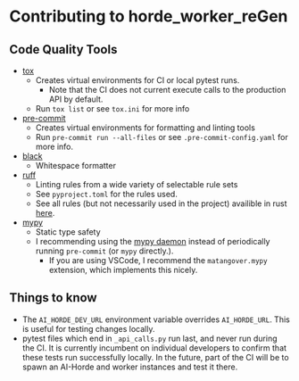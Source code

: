 # Contributing to horde_worker_reGen

## Code Quality Tools

* [tox](https://tox.wiki/)
  - Creates virtual environments for CI or local pytest runs.
    - Note that the CI does not current execute calls to the production API by default.
  - Run `tox list` or see `tox.ini` for more info
* [pre-commit](https://pre-commit.com/)
  - Creates virtual environments for formatting and linting tools
  - Run `pre-commit run --all-files` or see `.pre-commit-config.yaml` for more info.
* [black](https://github.com/psf/black)
  - Whitespace formatter
* [ruff](https://github.com/astral-sh/ruff)
  - Linting rules from a wide variety of selectable rule sets
  - See `pyproject.toml` for the rules used.
  - See all rules (but not necessarily used in the project) availible in rust [here](https://beta.ruff.rs/docs/rules/).
* [mypy](https://mypy-lang.org/)
  - Static type safety
  - I recommending using the [mypy daemon](https://mypy.readthedocs.io/en/stable/mypy_daemon.html) instead of periodically running `pre-commit` (or `mypy` directly.).
    - If you are using VSCode, I recommend the `matangover.mypy` extension, which implements this nicely.

## Things to know

  * The `AI_HORDE_DEV_URL` environment variable overrides `AI_HORDE_URL`. This is useful for testing changes locally.
  * pytest files which end in `_api_calls.py` run last, and never run during the CI. It is currently incumbent on individual developers to confirm that these tests run successfully locally. In the future, part of the CI will be to spawn an AI-Horde and worker instances and test it there.
